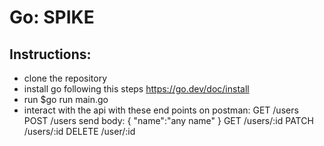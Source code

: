 # Go: SPIKE

## Instructions: 
- clone the repository
- install go following this steps https://go.dev/doc/install
-  run $go run main.go
- interact with the api with these end points on postman:
    GET /users
    POST /users
    send body: {
        "name":"any name"
    }
    GET /users/:id
    PATCH /users/:id
    DELETE /user/:id
